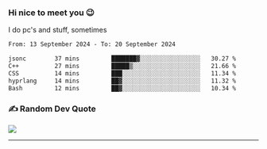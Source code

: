 ### Hi nice to meet you 😉 

I do pc's and stuff, sometimes

<!--START_SECTION:waka-->

```txt
From: 13 September 2024 - To: 20 September 2024

jsonc        37 mins         ███████▓░░░░░░░░░░░░░░░░░   30.27 %
C++          27 mins         █████▒░░░░░░░░░░░░░░░░░░░   21.66 %
CSS          14 mins         ███░░░░░░░░░░░░░░░░░░░░░░   11.34 %
hyprlang     14 mins         ██▓░░░░░░░░░░░░░░░░░░░░░░   11.32 %
Bash         12 mins         ██▓░░░░░░░░░░░░░░░░░░░░░░   10.34 %
```

<!--END_SECTION:waka-->

### ✍️ Random Dev Quote
![](https://quotes-github-readme.vercel.app/api?type=horizontal&theme=dark)

---
